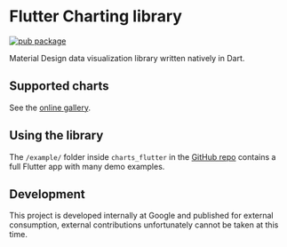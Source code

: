 # Flutter Charting library

[![pub package](https://img.shields.io/pub/v/charts_flutter.svg)](https://pub.dartlang.org/packages/charts_flutter)

Material Design data visualization library written natively in Dart.

## Supported charts

See the [online gallery](https://google.github.io/charts/flutter/gallery.html).

## Using the library

The `/example/` folder inside `charts_flutter` in the [GitHub repo](https://github.com/google/charts)
contains a full Flutter app with many demo examples.

## Development
This project is developed internally at Google and published for external
consumption, external contributions unfortunately cannot be taken at this time.
